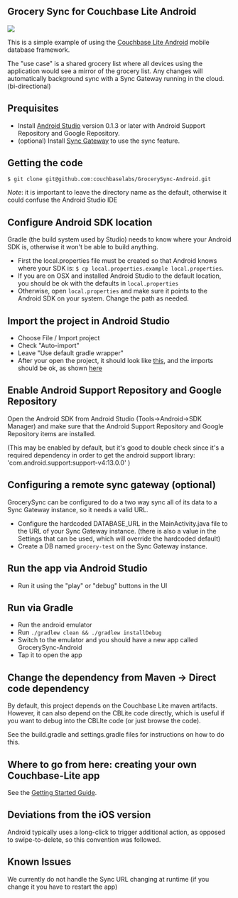 ## Grocery Sync for Couchbase Lite Android 
 
![](http://cl.ly/image/1H11131G2c3d/Screen%20Shot%202013-05-14%20at%204.44.48%20PM.png)
 
This is a simple example of using the [Couchbase Lite Android](https://github.com/couchbase/couchbase-lite-android) mobile database framework.
 
The "use case" is a shared grocery list where all devices using the application would see a mirror of the grocery list.  Any changes will automatically background sync with a Sync Gateway running in the cloud.  (bi-directional)
 
## Prequisites

* Install [Android Studio](http://developer.android.com/sdk/installing/studio.html) version 0.1.3 or later with Android Support Repository and Google Repository.
* (optional) Install [Sync Gateway](https://github.com/couchbaselabs/sync_gateway) to use the sync feature.

## Getting the code

```
$ git clone git@github.com:couchbaselabs/GrocerySync-Android.git
```

_Note_: it is important to leave the directory name as the default, otherwise it could confuse the Android Studio IDE

## Configure Android SDK location

Gradle (the build system used by Studio) needs to know where your Android SDK is, otherwise it won't be able to build anything.

* First the local.properties file must be created so that Android knows where your SDK is: `$ cp local.properties.example local.properties`. 
* If you are on OSX and installed Android Studio to the default location, you should be ok with the defaults in `local.properties`
* Otherwise, open `local.properties` and make sure it points to the Android SDK on your system.  Change the path as needed.


## Import the project in Android Studio

* Choose File / Import project
* Check "Auto-import"
* Leave "Use default gradle wrapper"
* After your open the project, it should look like [this](http://cl.ly/image/2E3T1T2q261E), and the imports should be ok, as shown [here](http://cl.ly/image/2m1a1K3n0c1V)

## Enable Android Support Repository and Google Repository

Open the Android SDK from Android Studio (Tools->Android->SDK Manager) and make sure that the Android Support Repository and Google Repository items are installed.  

(This may be enabled by default, but it's good to double check since it's a required dependency in order to get the android support library: 'com.android.support:support-v4:13.0.0' )


## Configuring a remote sync gateway (optional)

GrocerySync can be configured to do a two way sync all of its data to a Sync Gateway instance, so it needs a valid URL.

* Configure the hardcoded DATABASE_URL in the MainActivity.java file to the URL of your Sync Gateway instance.  (there is also a value in the Settings that can be used, which will override the hardcoded default)  
* Create a DB named `grocery-test` on the Sync Gateway instance.

## Run the app via Android Studio

* Run it using the "play" or "debug" buttons in the UI

## Run via Gradle

* Run the android emulator
* Run `./gradlew clean && ./gradlew installDebug`
* Switch to the emulator and you should have a new app called GrocerySync-Android
* Tap it to open the app

## Change the dependency from Maven -> Direct code dependency

By default, this project depends on the Couchbase Lite maven artifacts.  However, it can also depend on the CBLite code directly, which is useful if you want to debug into the CBLIte code (or just browse the code).

See the build.gradle and settings.gradle files for instructions on how to do this.

## Where to go from here: creating your own Couchbase-Lite app

See the [Getting Started Guide](https://github.com/couchbase/couchbase-lite-android/wiki/Getting-Started).

## Deviations from the iOS version
 
Android typically uses a long-click to trigger additional action, as opposed to swipe-to-delete, so this convention was followed.
 
## Known Issues
 
We currently do not handle the Sync URL changing at runtime (if you change it you have to restart the app)
